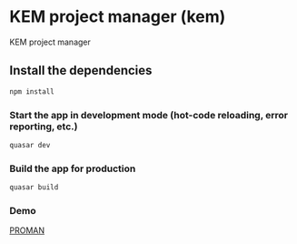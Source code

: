 # KEM project manager (kem)

KEM project manager

## Install the dependencies
```bash
npm install
```

### Start the app in development mode (hot-code reloading, error reporting, etc.)
```bash
quasar dev
```


### Build the app for production
```bash
quasar build
```
### Demo
[PROMAN](http://proman.surge.sh)
